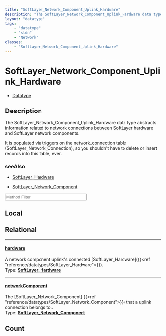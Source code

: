 ```yaml
---
title: "SoftLayer_Network_Component_Uplink_Hardware"
description: "The SoftLayer_Network_Component_Uplink_Hardware data type abstracts information related to network connections between S... "
layout: "datatype"
tags:
    - "datatype"
    - "sldn"
    - "Network"
classes:
    - "SoftLayer_Network_Component_Uplink_Hardware"
---
```


# SoftLayer_Network_Component_Uplink_Hardware
<div id='service-datatype'>
    <ul id='sldn-reference-tabs'>
        <li id='datatype'> <a href='/reference/datatypes/SoftLayer_Network_Component_Uplink_Hardware' >Datatype</a></li>
    </ul>
</div>

## Description 
The SoftLayer_Network_Component_Uplink_Hardware data type abstracts information related to network connections between SoftLayer hardware and SoftLayer network components. 

It is populated via triggers on the network_connection table (SoftLayer_Network_Connection), so you shouldn't have to delete or insert records into this table, ever. 





### seeAlso

* [SoftLayer_Hardware](/reference/services/SoftLayer_Hardware )


* [SoftLayer_Network_Component](/reference/services/SoftLayer_Network_Component )




<!-- Service Filer BEGIN -->
<div class="view-filters">
        <div class="clearfix">
            <div class="search-input-box">
                <input placeholder="Method Filter" onkeyup="titleSearch(inputId='prop-input', divId='properties', elementClass='prop-row')" 
                    type="text" id="prop-input" value="" size="30" maxlength="128" class="form-text">
            </div>
        </div>
</div>
<!-- Service Filer END -->

<div id="properties" class="content">
<div id="localProperties" class="prop-content" >

## Local
</div>
<!-- LOCAL PROPERTY END -->

<div id="relationalProperties"  class="prop-content" >

## Relational
-----
[hardware]: #hardware
#### [hardware]
A network component uplink's connected [SoftLayer_Hardware]({{<ref "reference/datatypes/SoftLayer_Hardware">}}).  
<span class="type-label">Type: </span>**<a href='/reference/datatypes/SoftLayer_Hardware'>SoftLayer_Hardware </a>**

-----
[networkComponent]: #networkcomponent
#### [networkComponent]
The [SoftLayer_Network_Component]({{<ref "reference/datatypes/SoftLayer_Network_Component">}}) that a uplink connection belongs to..  
<span class="type-label">Type: </span>**<a href='/reference/datatypes/SoftLayer_Network_Component'>SoftLayer_Network_Component </a>**


## Count
</div>


